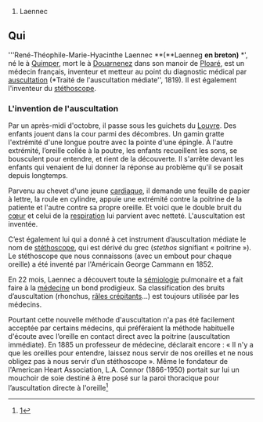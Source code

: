 1.  Laennec

Qui
---

'''René-Théophile-Marie-Hyacinthe Laennec **(**Laenneg **en breton)**
*', né le à [Quimper](Quimper "wikilink"), mort le à
[Douarnenez](Douarnenez "wikilink") dans son manoir de
[Ploaré](Ploaré "wikilink"), est un médecin français, inventeur et
metteur au point du diagnostic médical par
[auscultation](auscultation "wikilink") (*Traité de l'auscultation
médiate'', 1819). Il est également l'inventeur du
[stéthoscope](stéthoscope "wikilink").

### L'invention de l'auscultation

Par un après-midi d'octobre, il passe sous les guichets du
[Louvre](Musée_du_Louvre "wikilink"). Des enfants jouent dans la cour
parmi des décombres. Un gamin gratte l'extrémité d'une longue poutre
avec la pointe d'une épingle. À l'autre extrémité, l’oreille collée à la
poutre, les enfants recueillent les sons, se bousculent pour entendre,
et rient de la découverte. Il s'arrête devant les enfants qui venaient
de lui donner la réponse au problème qu'il se posait depuis longtemps.

Parvenu au chevet d'une jeune [cardiaque](cardiaque "wikilink"), il
demande une feuille de papier à lettre, la roule en cylindre, appuie une
extrémité contre la poitrine de la patiente et l'autre contre sa propre
oreille. Et voici que le double bruit du [cœur](cœur "wikilink") et
celui de la [respiration](respiration "wikilink") lui parvient avec
netteté. L'auscultation est inventée.

C’est également lui qui a donné à cet instrument d’auscultation médiate
le nom de [stéthoscope](stéthoscope "wikilink"), qui est dérivé du grec
(*stethos* signifiant « poitrine »). Le stéthoscope que nous connaissons
(avec un embout pour chaque oreille) a été inventé par l'Américain
George Cammann en 1852.

En 22 mois, Laennec a découvert toute la
[sémiologie](sémiologie "wikilink") pulmonaire et a fait faire à la
[médecine](médecine "wikilink") un bond prodigieux. Sa classification
des bruits d’auscultation (rhonchus, [râles
crépitants](râles_crépitants "wikilink")…) est toujours utilisée par les
médecins.

Pourtant cette nouvelle méthode d'auscultation n'a pas été facilement
acceptée par certains médecins, qui préféraient la méthode habituelle
d'écoute avec l’oreille en contact direct avec la poitrine (auscultation
immédiate). En 1885 un professeur de médecine, déclarait encore : « Il
n'y a que les oreilles pour entendre, laissez nous servir de nos
oreilles et ne nous obligez pas à nous servir d’un stéthoscope ». Même
le fondateur de l'American Heart Association, L.A. Connor (1866-1950)
portait sur lui un mouchoir de soie destiné à être posé sur la paroi
thoracique pour l’auscultation directe à l'oreille[^1]

[^1]: [1](http://findarticles.com/p/articles/mi_m0689/is_n2_v37/ai_13248765)
